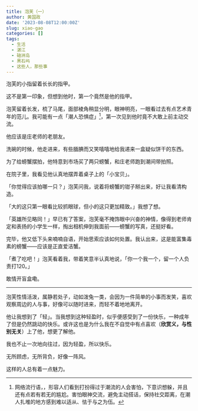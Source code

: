 ```yaml
---
title: 泡芙（一）
author: 黄国政
date: '2023-08-08T12:00:00Z'
slug: xiao-gao
categories: []
tags: 
  - 生活
  - 湛江
  - 硇洲岛
  - 黑石屿
  - 这些人，那些事
---
```


<!--more-->

泡芙的小指留着长长的指甲。

这不是第一印象，但想到他时，第一个竟然是他的指甲。

泡芙留着长发，梳了马尾，面部棱角稍显分明，眼神明亮，一眼看过去有点艺术青年的范儿。我可能有一点「潮人恐惧症」[^note]，第一次见到他时竟不大敢上前主动交流。

[^note]: 网络流行语，，形容人们看到打扮得过于潮流的人会害怕，下意识想躲，并且还有点若有若无的尴尬。害怕眼神交流，避免主动搭话，保持社交距离，在潮人扎堆的地方感到难以适从、怯于与之为伍。

他应该是庄老师的老朋友。

洗碗的时候，他走进来，有些腼腆而又笑嘻嘻地给我递来一盒疑似饼干的东西。

为了给螃蟹摆拍，他特意到市场买了两只螃蟹，和庄老师跑到潮间带拍照。

在院子里，我看见他认真地摆弄着桌子上的「小宝贝」。

「你觉得应该拍哪一只？」泡芙问我，说着将螃蟹的钳子掰出来，好让我看清构造。

「大的这只第一眼看比较抓眼球，但小的这只更加精致。」我想了想。

「英雄所见略同！」早已有了答案，泡芙毫不掩饰眼中兴奋的神情，像得到老师肯定和表扬的小学生一样，掏出相机伸到我面前——螃蟹的写真，还挺好看。

完毕，他又低下头来喃喃自语，开始思索应该如何处置。我认出来，这是能富集毒素的螃蟹——应该是正直爱洁蟹。

「煮了吃吧！」泡芙看着我，带着笑意半认真地说，「你一个我一个，留一个人负责打120。」

敢情开盲盒嘞。

---

泡芙性情活泼，属静若处子，动如泼兔一类，会因为一件简单的小事而发笑，喜欢观察周边的人与事，好像可以随时进来，而轻不着地地离开。

他让我想到了「轻」。当我想到这种轻盈时，似乎便感受到了一份快乐，一种成年了但是仍然跳动的快乐。或许这也是为什么我在不自觉中有点喜欢（**欣赏义，与性别无关**）上了他，想更了解他。

我也不止一次地向往过，因为轻盈，所以快乐。

无所顾虑，无所背负，好像一阵风。

这样的人总有着一点魅力。